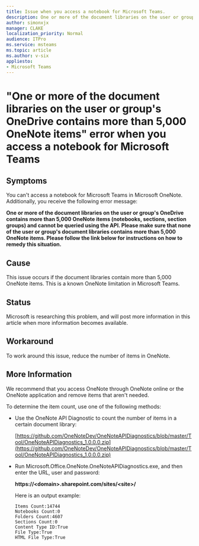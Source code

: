 ```yaml
---
title: Issue when you access a notebook for Microsoft Teams.
description: One or more of the document libraries on the user or group's OneDrive contains more than 5,000 OneNote items when you access a notebook for Microsoft Teams.
author: simonxjx
manager: CLAKE
localization_priority: Normal
audience: ITPro
ms.service: msteams
ms.topic: article
ms.author: v-six
appliesto:
- Microsoft Teams
---
```


# "One or more of the document libraries on the user or group's OneDrive contains more than 5,000 OneNote items" error when you access a notebook for Microsoft Teams

## Symptoms

You can't access a notebook for Microsoft Teams in Microsoft OneNote. Additionally, you receive the following error message:

**One or more of the document libraries on the user or group's OneDrive contains more than 5,000 OneNote items (notebooks, sections, section groups) and cannot be queried using the API. Please make sure that none of the user or group's document libraries contains more than 5,000 OneNote items. Please follow the link below for instructions on how to remedy this situation.** 

## Cause

This issue occurs if the document libraries contain more than 5,000 OneNote items. This is a known OneNote limitation in Microsoft Teams.

## Status

Microsoft is researching this problem, and will post more information in this article when more information becomes available.

## Workaround

To work around this issue, reduce the number of items in OneNote.

## More Information

We recommend that you access OneNote through OneNote online or the OneNote application and remove items that aren't needed.

To determine the item count, use one of the following methods:

- Use the OneNote API Diagnostic to count the number of items in a certain document library: 

    [https://github.com/OneNoteDev/OneNoteAPIDiagnostics/blob/master/Tool/OneNoteAPIDiagnostics_1.0.0.0.zip](https://github.com/OneNoteDev/OneNoteAPIDiagnostics/blob/master/Tool/OneNoteAPIDiagnostics_1.0.0.0.zip)
- Run Microsoft.Office.OneNote.OneNoteAPIDiagnostics.exe, and then enter the URL, user and password: 

    **https://\<domain>.sharepoint.com/sites/\<site>/**

    Here is an output example:
    
    ```AsciiDoc
    Items Count:14744
    Notebooks Count:0
    Folders Count:4607
    Sections Count:0
    Content Type ID:True
    File Type:True
    HTML File Type:True 
    ```